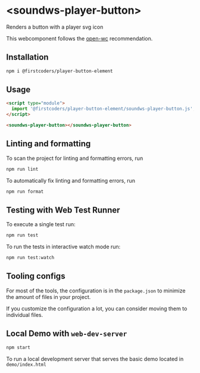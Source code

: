 # \<soundws-player-button>

Renders a button with a player svg icon

This webcomponent follows the [open-wc](https://github.com/open-wc/open-wc) recommendation.

## Installation

```bash
npm i @firstcoders/player-button-element
```

## Usage

```html
<script type="module">
  import '@firstcoders/player-button-element/soundws-player-button.js';
</script>

<soundws-player-button></soundws-player-button>
```

## Linting and formatting

To scan the project for linting and formatting errors, run

```bash
npm run lint
```

To automatically fix linting and formatting errors, run

```bash
npm run format
```

## Testing with Web Test Runner

To execute a single test run:

```bash
npm run test
```

To run the tests in interactive watch mode run:

```bash
npm run test:watch
```

## Tooling configs

For most of the tools, the configuration is in the `package.json` to minimize the amount of files in your project.

If you customize the configuration a lot, you can consider moving them to individual files.

## Local Demo with `web-dev-server`

```bash
npm start
```

To run a local development server that serves the basic demo located in `demo/index.html`
